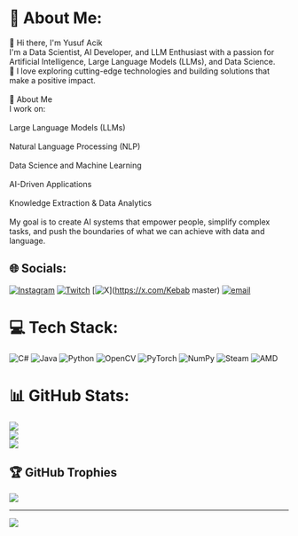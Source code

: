 # 💫 About Me:
👋 Hi there, I'm Yusuf Acik<br>I'm a Data Scientist, AI Developer, and LLM Enthusiast with a passion for Artificial Intelligence, Large Language Models (LLMs), and Data Science.<br>🚀 I love exploring cutting-edge technologies and building solutions that make a positive impact.<br><br>🚀 About Me<br>I work on:<br><br>Large Language Models (LLMs)<br><br>Natural Language Processing (NLP)<br><br>Data Science and Machine Learning<br><br>AI-Driven Applications<br><br>Knowledge Extraction & Data Analytics<br><br>My goal is to create AI systems that empower people, simplify complex tasks, and push the boundaries of what we can achieve with data and language.


## 🌐 Socials:
[![Instagram](https://img.shields.io/badge/Instagram-%23E4405F.svg?logo=Instagram&logoColor=white)](https://instagram.com/yusufacik.jpg) [![Twitch](https://img.shields.io/badge/Twitch-%239146FF.svg?logo=Twitch&logoColor=white)](https://twitch.tv/yusufacik.jpg) [![X](https://img.shields.io/badge/X-black.svg?logo=X&logoColor=white)](https://x.com/Kebab master) [![email](https://img.shields.io/badge/Email-D14836?logo=gmail&logoColor=white)](mailto:yusufacikedu@gmail.com) 

# 💻 Tech Stack:
![C#](https://img.shields.io/badge/c%23-%23239120.svg?style=for-the-badge&logo=csharp&logoColor=white) ![Java](https://img.shields.io/badge/java-%23ED8B00.svg?style=for-the-badge&logo=openjdk&logoColor=white) ![Python](https://img.shields.io/badge/python-3670A0?style=for-the-badge&logo=python&logoColor=ffdd54) ![OpenCV](https://img.shields.io/badge/opencv-%23white.svg?style=for-the-badge&logo=opencv&logoColor=white) ![PyTorch](https://img.shields.io/badge/PyTorch-%23EE4C2C.svg?style=for-the-badge&logo=PyTorch&logoColor=white) ![NumPy](https://img.shields.io/badge/numpy-%23013243.svg?style=for-the-badge&logo=numpy&logoColor=white) ![Steam](https://img.shields.io/badge/steam-%23000000.svg?style=for-the-badge&logo=steam&logoColor=white) ![AMD](https://img.shields.io/badge/AMD-%23000000.svg?style=for-the-badge&logo=amd&logoColor=white)
# 📊 GitHub Stats:
![](https://github-readme-stats.vercel.app/api?username=yusufacik26&theme=bear&hide_border=true&include_all_commits=false&count_private=true)<br/>
![](https://nirzak-streak-stats.vercel.app/?user=yusufacik26&theme=bear&hide_border=true)<br/>
![](https://github-readme-stats.vercel.app/api/top-langs/?username=yusufacik26&theme=bear&hide_border=true&include_all_commits=false&count_private=true&layout=compact)

## 🏆 GitHub Trophies
![](https://github-profile-trophy.vercel.app/?username=yusufacik26&theme=radical&no-frame=false&no-bg=true&margin-w=4)

---
[![](https://visitcount.itsvg.in/api?id=yusufacik26&icon=1&color=3)](https://visitcount.itsvg.in)

<!-- Proudly created with GPRM ( https://gprm.itsvg.in ) -->
